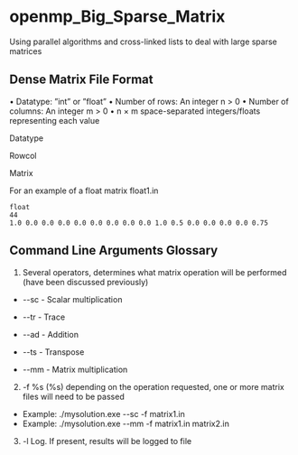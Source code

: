 # openmp_Big_Sparse_Matrix

Using parallel algorithms and cross-linked lists to deal with large sparse matrices


## Dense Matrix File Format

• Datatype: ”int” or ”float”
• Number of rows: An integer n > 0 
• Number of columns: An integer m > 0 
• n × m space-separated integers/floats representing each value

Datatype

Rowcol

Matrix

For an example of a float matrix float1.in
```
float 
44 
1.0 0.0 0.0 0.0 0.0 0.0 0.0 0.0 0.0 1.0 0.5 0.0 0.0 0.0 0.0 0.75 
```

## Command Line Arguments Glossary

1. Several operators, determines what matrix operation will be performed
(have been discussed previously)

  - --sc - Scalar multiplication
  
  - --tr - Trace
  
  - --ad - Addition
  
  - --ts - Transpose
  
  - --mm - Matrix multiplication
  
2. -f %s (%s) depending on the operation requested, one or more matrix
files will need to be passed
  - Example: ./mysolution.exe --sc -f matrix1.in
  - Example: ./mysolution.exe --mm -f matrix1.in matrix2.in
3. -l Log. If present, results will be logged to file

